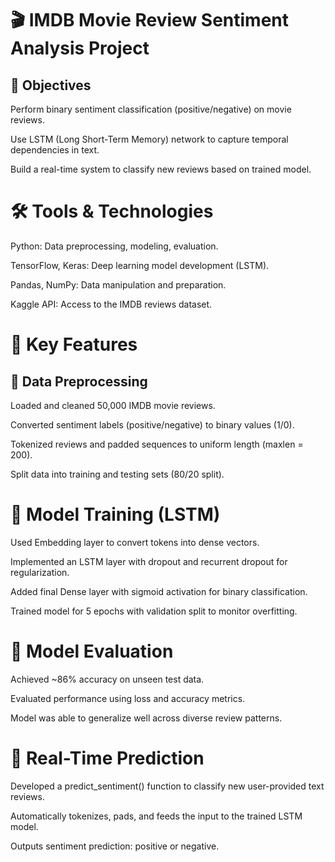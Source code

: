 # 🎬 IMDB Movie Review Sentiment Analysis Project

## 🎯 Objectives

Perform binary sentiment classification (positive/negative) on movie reviews.

Use LSTM (Long Short-Term Memory) network to capture temporal dependencies in text.

Build a real-time system to classify new reviews based on trained model.

# 🛠 Tools & Technologies

Python: Data preprocessing, modeling, evaluation.

TensorFlow, Keras: Deep learning model development (LSTM).

Pandas, NumPy: Data manipulation and preparation.

Kaggle API: Access to the IMDB reviews dataset.

# 🌟 Key Features

## 🧹 Data Preprocessing

Loaded and cleaned 50,000 IMDB movie reviews.

Converted sentiment labels (positive/negative) to binary values (1/0).

Tokenized reviews and padded sequences to uniform length (maxlen = 200).

Split data into training and testing sets (80/20 split).

# 🧠 Model Training (LSTM)

Used Embedding layer to convert tokens into dense vectors.

Implemented an LSTM layer with dropout and recurrent dropout for regularization.

Added final Dense layer with sigmoid activation for binary classification.

Trained model for 5 epochs with validation split to monitor overfitting.

# 🧪 Model Evaluation

Achieved ~86% accuracy on unseen test data.

Evaluated performance using loss and accuracy metrics.

Model was able to generalize well across diverse review patterns.

# 🔮 Real-Time Prediction
Developed a predict_sentiment() function to classify new user-provided text reviews.

Automatically tokenizes, pads, and feeds the input to the trained LSTM model.

Outputs sentiment prediction: positive or negative.
